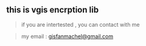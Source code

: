 ## this  is  vgis encrption lib

>if you are intertested , you can contact with me 

>my email : gisfanmachel@gmail.com